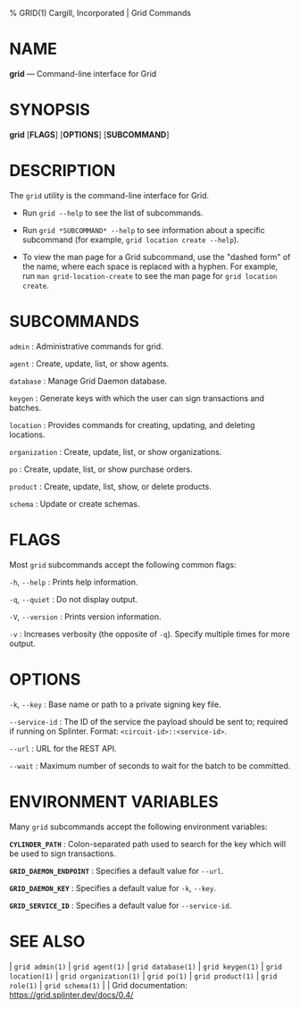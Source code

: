 % GRID(1) Cargill, Incorporated | Grid Commands
<!--
  Copyright 2018-2022 Cargill Incorporated
  Licensed under Creative Commons Attribution 4.0 International License
  https://creativecommons.org/licenses/by/4.0/
-->

NAME
====

**grid** — Command-line interface for Grid

SYNOPSIS
========

**grid** \[**FLAGS**\] \[**OPTIONS**\] \[**SUBCOMMAND**\]

DESCRIPTION
===========

The `grid` utility is the command-line interface for Grid.

* Run `grid --help` to see the list of subcommands.

* Run `grid *SUBCOMMAND* --help` to see information about a specific
  subcommand (for example, `grid location create --help`).

* To view the man page for a Grid subcommand, use the "dashed form" of the
  name, where each space is replaced with a hyphen. For example, run
  `man grid-location-create` to see the man page for `grid location create`.

SUBCOMMANDS
===========

`admin`
: Administrative commands for grid.

`agent`
: Create, update, list, or show agents.

`database`
: Manage Grid Daemon database.

`keygen`
: Generate keys with which the user can sign transactions and batches.

`location`
: Provides commands for creating, updating, and deleting locations.

`organization`
: Create, update, list, or show organizations.

`po`
: Create, update, list, or show purchase orders.

`product`
: Create, update, list, show, or delete products.

`schema`
: Update or create schemas.

FLAGS
=====

Most `grid` subcommands accept the following common flags:

`-h`, `--help`
: Prints help information.

`-q`, `--quiet`
: Do not display output.

`-V`, `--version`
: Prints version information.

`-v`
: Increases verbosity (the opposite of `-q`). Specify multiple times for more
  output.

OPTIONS
=======

`-k`, `--key`
: Base name or path to a private signing key file.

`--service-id`
: The ID of the service the payload should be sent to; required if running on
  Splinter. Format: `<circuit-id>::<service-id>`.

`--url`
: URL for the REST API.

`--wait`
: Maximum number of seconds to wait for the batch to be committed.

ENVIRONMENT VARIABLES
=====================

Many `grid` subcommands accept the following environment variables:

**`CYLINDER_PATH`**
: Colon-separated path used to search for the key which will be used
  to sign transactions.

**`GRID_DAEMON_ENDPOINT`**
: Specifies a default value for `--url`.

**`GRID_DAEMON_KEY`**
: Specifies a default value for  `-k`, `--key`.

**`GRID_SERVICE_ID`**
: Specifies a default value for `--service-id`.

SEE ALSO
========

| `grid admin(1)`
| `grid agent(1)`
| `grid database(1)`
| `grid keygen(1)`
| `grid location(1)`
| `grid organization(1)`
| `grid po(1)`
| `grid product(1)`
| `grid role(1)`
| `grid schema(1)`
|
| Grid documentation: https://grid.splinter.dev/docs/0.4/
